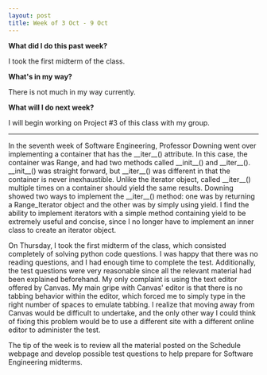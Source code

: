 ```yaml
---
layout: post
title: Week of 3 Oct - 9 Oct
---
```

<b>What did I do this past week?</b><br>
<p>I took the first midterm of the class.</p>
<b>What's in my way?</b><br>
<p>There is not much in my way currently.</p>
<b>What will I do next week?</b><br>
<p>I will begin working on Project #3 of this class with my group.</p>
<hr>
<p class="indented">In the seventh week of Software Engineering, Professor Downing went over implementing a container that has the __iter__() attribute. In this case, the container was Range, and had two methods called __init__() and __iter__(). __init__() was straight forward, but __iter__() was different in that the container is never inexhaustible. Unlike the iterator object, called __iter__() multiple times on a container should yield the same results. Downing showed two ways to implement the __iter__() method: one was by returning a Range_Iterator object and the other was by simply using yield. I find the ability to implement iterators with a simple method containing yield to be extremely useful and concise, since I no longer have to implement an inner class to create an iterator object.</p><!--more-->
<p class="indented">On Thursday, I took the first midterm of the class, which consisted completely of solving python code questions. I was happy that there was no reading questions, and I had enough time to complete the test. Additionally, the test questions were very reasonable since all the relevant material had been explained beforehand. My only complaint is using the text editor offered by Canvas. My main gripe with Canvas' editor is that there is no tabbing behavior within the editor, which forced me to simply type in the right number of spaces to emulate tabbing. I realize that moving away from Canvas would be difficult to undertake, and the only other way I could think of fixing this problem would be to use a different site with a different online editor to administer the test.</p>
<p class="indented">The tip of the week is to review all the material posted on the Schedule webpage and develop possible test questions to help prepare for Software Engineering midterms.</p>
